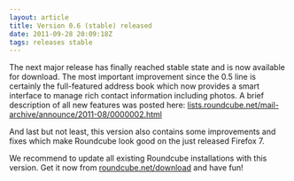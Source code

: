 ```yaml
---
layout: article
title: Version 0.6 (stable) released
date: 2011-09-28 20:09:18Z
tags: releases stable
---
```

The next major release has finally reached stable state and is now available for download. The most important improvement since the 0.5 line is certainly the full-featured address book which now provides a smart interface to manage rich contact information including photos. A brief description of all new features was posted here: [lists.roundcube.net/mail-archive/announce/2011-08/0000002.html](http://lists.roundcube.net/mail-archive/announce/2011-08/0000002.html)

And last but not least, this version also contains some improvements and fixes which make Roundcube look good on the just released Firefox 7.

We recommend to update all existing Roundcube installations with this version. Get it now from [roundcube.net/download](https://roundcube.net/download) and have fun!

